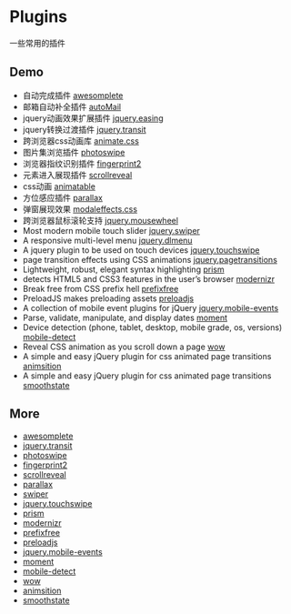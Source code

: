 # Plugins
一些常用的插件

## Demo
* 自动完成插件 [awesomplete](http://moamaoa.com/Plugins/js/awesomplete/demo.html)
* 邮箱自动补全插件 [autoMail](http://moamaoa.com/Plugins/jqueryplugins/automail/demo.html)
* jquery动画效果扩展插件 [jquery.easing](http://moamaoa.com/Plugins/jqueryplugins/easing/demo.html)
* jquery转换过渡插件 [jquery.transit](http://moamaoa.com/Plugins/jqueryplugins/transit/demo.html)
* 跨浏览器css动画库 [animate.css](http://moamaoa.com/Plugins/css/animate/demo.html)
* 图片集浏览插件 [photoswipe](http://moamaoa.com/Plugins/js/photoswipe/demo.html)
* 浏览器指纹识别插件 [fingerprint2](http://moamaoa.com/Plugins/js/fingerprint/demo.html)
* 元素进入展现插件 [scrollreveal](http://moamaoa.com/Plugins/js/scrollreveal/demo.html)
* css动画 [animatable](http://moamaoa.com/Plugins/js/animatable/demo.html)
* 方位感应插件 [parallax](http://moamaoa.com/Plugins/js/parallax/demo.html)
* 弹窗展现效果 [modaleffects.css](http://moamaoa.com/Plugins/css/modaleffects/demo.html)
* 跨浏览器鼠标滚轮支持 [jquery.mousewheel](http://moamaoa.com/Plugins/jqueryplugins/mousewheel/demo.html)
* Most modern mobile touch slider [jquery.swiper](http://moamaoa.com/Plugins/jqueryplugins/swiper/)
* A responsive multi-level menu [jquery.dlmenu](http://moamaoa.com/Plugins/jqueryplugins/dlmenu/)
* A jquery plugin to be used on touch devices [jquery.touchswipe](http://moamaoa.com/Plugins/jqueryplugins/touchswipe/)
* page transition effects using CSS animations [jquery.pagetransitions](http://moamaoa.com/Plugins/jqueryplugins/pagetransitions/)
* Lightweight, robust, elegant syntax highlighting [prism](http://moamaoa.com/Plugins/js/prism/)
* detects HTML5 and CSS3 features in the user’s browser [modernizr](http://modernizr.github.io/Modernizr/test/)
* Break free from CSS prefix hell [prefixfree](http://moamaoa.com/Plugins/js/prefixfree/)
* PreloadJS makes preloading assets [preloadjs](http://moamaoa.com/Plugins/js/preloadjs/)
* A collection of mobile event plugins for jQuery [jquery.mobile-events](http://moamaoa.com/Plugins/jqueryplugins/mobile-events)
* Parse, validate, manipulate, and display dates [moment](http://moamaoa.com/Plugins/js/moment/)
* Device detection (phone, tablet, desktop, mobile grade, os, versions) [mobile-detect](http://zeno.github.io/mobile-detect-demo/)
* Reveal CSS animation as you scroll down a page [wow](http://moamaoa.com/Plugins/js/wow/)
* A simple and easy jQuery plugin for css animated page transitions [animsition](http://moamaoa.com/Plugins/jqueryplugins/animsition/)
* A simple and easy jQuery plugin for css animated page transitions [smoothstate](http://moamaoa.com/Plugins/jqueryplugins/smoothstate/)

## More
* [awesomplete](https://github.com/LeaVerou/awesomplete)
* [jquery.transit](https://github.com/rstacruz/jquery.transit)
* [photoswipe](https://github.com/dimsemenov/photoswipe)
* [fingerprint2](https://github.com/Valve/fingerprintjs2)
* [scrollreveal](https://github.com/jlmakes/scrollReveal.js)
* [parallax](https://github.com/wagerfield/parallax)
* [swiper](https://github.com/nolimits4web/Swiper)
* [jquery.touchswipe](https://github.com/mattbryson/TouchSwipe-Jquery-Plugin)
* [prism](http://prismjs.com/)
* [modernizr](https://modernizr.com/docs/)
* [prefixfree](https://github.com/LeaVerou/prefixfree)
* [preloadjs](https://github.com/CreateJS/PreloadJS)
* [jquery.mobile-events](https://github.com/benmajor/jQuery-Touch-Events)
* [moment](http://momentjs.com/)
* [mobile-detect](https://github.com/hgoebl/mobile-detect.js)
* [wow](https://github.com/matthieua/WOW)
* [animsition](http://git.blivesta.com/animsition/)
* [smoothstate](https://github.com/miguel-perez/smoothState.js)
